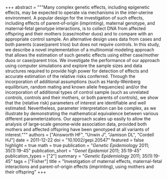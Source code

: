 +++
abstract = """Many complex genetic effects, including epigenetic effects, may be expected to operate via mechanisms in the inter‐uterine environment. A popular design for the investigation of such effects, including effects of parent‐of‐origin (imprinting), maternal genotype, and maternal‐fetal genotype interactions, is to collect DNA from affected offspring and their mothers (case/mother duos) and to compare with an appropriate control sample. An alternative design uses data from cases and both parents (case/parent trios) but does not require controls. In this study, we describe a novel implementation of a multinomial modeling approach that allows the estimation of such genetic effects using either case/mother duos or case/parent trios. We investigate the performance of our approach using computer simulations and explore the sample sizes and data structures required to provide high power for detection of effects and accurate estimation of the relative risks conferred. Through the incorporation of additional assumptions (such as Hardy‐Weinberg equilibrium, random mating and known allele frequencies) and/or the incorporation of additional types of control sample (such as unrelated controls, controls and their mothers, or both parents of controls), we show that the (relative risk) parameters of interest are identifiable and well estimated. Nevertheless, parameter interpretation can be complex, as we illustrate by demonstrating the mathematical equivalence between various different parameterizations. Our approach scales up easily to allow the analysis of large‐scale genome‐wide association data, provided both mothers and affected offspring have been genotyped at all variants of interest."""
authors = ["Ainsworth HF", "Unwin J", "Jamison DL", "Cordell HJ"]
date = 2011-12-22
doi = "10.1002/gepi.20547"
featured = false
highlight = true
math = true
publication = "*Genetic Epidemiology* 2011; 35(1):19-45"
publication_short = "*Genet Epidemiol* 2011; 35:19-45"
publication_types = ["2"]
summary = "*Genetic Epidemiology* 2011; 35(1):19-45"
tags = ["Fisher"]
title = "Investigation of maternal effects, maternal-fetal interactions and parent-of-origin effects (imprinting), using mothers and their offspring"
+++
